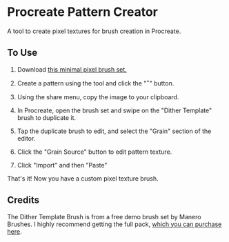 # Procreate Pattern Creator

A tool to create pixel textures for brush creation in Procreate.

## To Use

1. Download <a href="https://github.com/laffan/pixel-brush-creator/raw/main/Pixel_Brushes.brushset" download="true">this minimal pixel brush set.</a>

2. Create a pattern using the tool and click the "ꜜ" button.

3. Using the share menu, copy the image to your clipboard.

4. In Procreate, open the brush set and swipe on the "Dither Template" brush to duplicate it.

5. Tap the duplicate brush to edit, and select the "Grain" section of the editor.

6. Click the "Grain Source" button to edit pattern texture.

7. Click "Import" and then "Paste"


That's it! Now you have a custom pixel texture brush.


## Credits

The Dither Template Brush is from a free demo brush set by Manero Brushes. I highly recommend getting the full pack, [which you can purchase here](https://ittaimanero.gumroad.com/l/ThePixelArtExperience).
